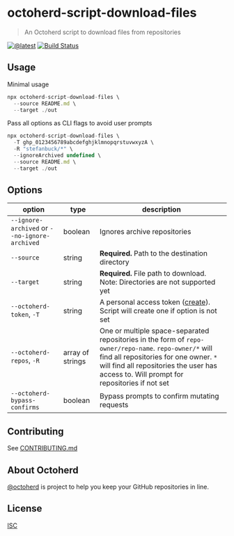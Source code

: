 # octoherd-script-download-files

> An Octoherd script to download files from repositories

[![@latest](https://img.shields.io/npm/v/octoherd-script-download-files.svg)](https://www.npmjs.com/package/octoherd-script-download-files)
[![Build Status](https://github.com/stefanbuck/octoherd-script-download-files/workflows/Test/badge.svg)](https://github.com/stefanbuck/octoherd-script-download-files/actions?query=workflow%3ATest+branch%3Amain)

## Usage

Minimal usage

```js
npx octoherd-script-download-files \
  --source README.md \
  --target ./out
```

Pass all options as CLI flags to avoid user prompts

```js
npx octoherd-script-download-files \
  -T ghp_0123456789abcdefghjklmnopqrstuvwxyzA \
  -R "stefanbuck/*" \
  --ignoreArchived undefined \
  --source README.md \
  --target ./out
```

## Options

| option                                        | type             | description                                                                                                                                                                                                                                 |
| --------------------------------------------- | ---------------- | ------------------------------------------------------------------------------------------------------------------------------------------------------------------------------------------------------------------------------------------- |
| `--ignore-archived` or `--no-ignore-archived` | boolean          | Ignores archive repositories                                                                                                                                                                                                                |
| `--source`                                    | string           | **Required.** Path to the destination directory                                                                                                                                                                                             |
| `--target`                                    | string           | **Required.** File path to download. Note: Directories are not supported yet                                                                                                                                                                |
| `--octoherd-token`, `-T`                      | string           | A personal access token ([create](https://github.com/settings/tokens/new?scopes=repo)). Script will create one if option is not set                                                                                                         |
| `--octoherd-repos`, `-R`                      | array of strings | One or multiple space-separated repositories in the form of `repo-owner/repo-name`. `repo-owner/*` will find all repositories for one owner. `*` will find all repositories the user has access to. Will prompt for repositories if not set |
| `--octoherd-bypass-confirms`                  | boolean          | Bypass prompts to confirm mutating requests                                                                                                                                                                                                 |

## Contributing

See [CONTRIBUTING.md](CONTRIBUTING.md)

## About Octoherd

[@octoherd](https://github.com/octoherd/) is project to help you keep your GitHub repositories in line.

## License

[ISC](LICENSE.md)
